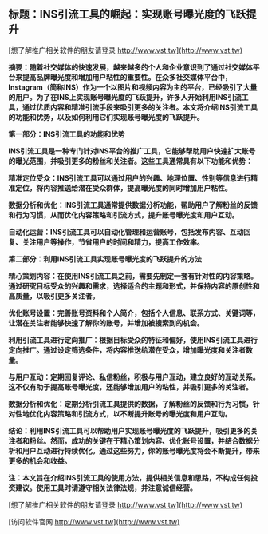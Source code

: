 ## **标题：INS引流工具的崛起：实现账号曝光度的飞跃提升**

[想了解推广相关软件的朋友请登录 http://www.vst.tw](http://www.vst.tw)

**摘要：随着社交媒体的快速发展，越来越多的个人和企业意识到了通过社交媒体平台来提高品牌曝光度和增加用户粘性的重要性。在众多社交媒体平台中，Instagram（简称INS）作为一个以图片和视频内容为主的平台，已经吸引了大量的用户。为了在INS上实现账号曝光度的飞跃提升，许多人开始利用INS引流工具，通过优质内容和精准引流手段来吸引更多的关注者。本文将介绍INS引流工具的功能和优势，以及如何利用它们实现账号曝光度的飞跃提升。**

**第一部分：INS引流工具的功能和优势**

**INS引流工具是一种专门针对INS平台的推广工具，它能够帮助用户快速扩大账号的曝光范围，并吸引更多的粉丝和关注者。这些工具通常具有以下功能和优势：**

**精准定位受众：INS引流工具可以通过用户的兴趣、地理位置、性别等信息进行精准定位，将内容推送给潜在受众群体，提高曝光度的同时增加用户粘性。**

**数据分析和优化：INS引流工具通常提供数据分析功能，帮助用户了解粉丝的反馈和行为习惯，从而优化内容策略和引流方式，提升账号曝光度和用户互动。**

**自动化运营：INS引流工具可以自动化管理和运营账号，包括发布内容、互动回复、关注用户等操作，节省用户的时间和精力，提高工作效率。**

**第二部分：利用INS引流工具实现账号曝光度的飞跃提升的方法**

**精心策划内容：在使用INS引流工具之前，需要先制定一套有针对性的内容策略。通过研究目标受众的兴趣和需求，选择适合的主题和形式，并保持内容的原创性和高质量，以吸引更多关注者。**

**优化账号设置：完善账号资料和个人简介，包括个人信息、联系方式、关键词等，让潜在关注者能够快速了解你的账号，并增加被搜索到的机会。**

**利用引流工具进行定向推广：根据目标受众的特征和偏好，使用INS引流工具进行定向推广。通过设定筛选条件，将内容推送给潜在受众，增加曝光度和关注者数量。**

**与用户互动：定期回复评论、私信粉丝，积极与用户互动，建立良好的互动关系。这不仅有助于提高账号曝光度，还能够增加用户的粘性，并吸引更多的关注者。**

**数据分析和优化：定期分析引流工具提供的数据，了解粉丝的反馈和行为习惯，针对性地优化内容策略和引流方式，以不断提升账号的曝光度和用户互动。**

**结论：利用INS引流工具可以帮助用户实现账号曝光度的飞跃提升，吸引更多的关注者和粉丝。然而，成功的关键在于精心策划内容、优化账号设置，并结合数据分析和用户互动进行持续优化。通过这些努力，你的账号曝光度将会不断提升，带来更多的机会和收益。**

**注：本文旨在介绍INS引流工具的使用方法，提供相关信息和思路，不构成任何投资建议。使用工具时请遵守相关法律法规，并注意诚信经营。**

[想了解推广相关软件的朋友请登录 http://www.vst.tw](http://www.vst.tw)


[访问软件官网 http://www.vst.tw](http://www.vst.tw)
